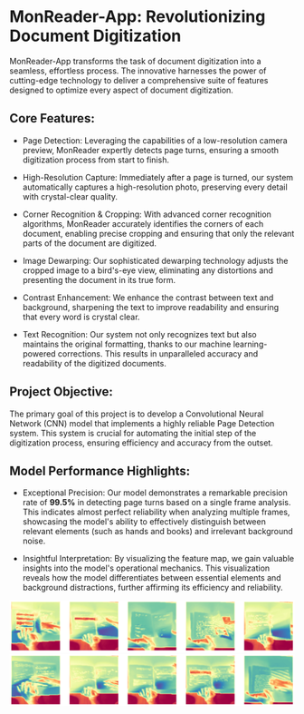 # MonReader-App: Revolutionizing Document Digitization
MonReader-App transforms the task of document digitization into a seamless, effortless process. The innovative harnesses the power of cutting-edge technology to deliver a comprehensive suite of features designed to optimize every aspect of document digitization.

## Core Features:
- Page Detection: Leveraging the capabilities of a low-resolution camera preview, MonReader expertly detects page turns, ensuring a smooth digitization process from start to finish.

- High-Resolution Capture: Immediately after a page is turned, our system automatically captures a high-resolution photo, preserving every detail with crystal-clear quality.

- Corner Recognition & Cropping: With advanced corner recognition algorithms, MonReader accurately identifies the corners of each document, enabling precise cropping and ensuring that only the relevant parts of the document are digitized.

- Image Dewarping: Our sophisticated dewarping technology adjusts the cropped image to a bird's-eye view, eliminating any distortions and presenting the document in its true form.

- Contrast Enhancement: We enhance the contrast between text and background, sharpening the text to improve readability and ensuring that every word is crystal clear.

- Text Recognition: Our system not only recognizes text but also maintains the original formatting, thanks to our machine learning-powered corrections. This results in unparalleled accuracy and readability of the digitized documents.

## Project Objective:
The primary goal of this project is to develop a Convolutional Neural Network (CNN) model that implements a highly reliable Page Detection system. This system is crucial for automating the initial step of the digitization process, ensuring efficiency and accuracy from the outset.

## Model Performance Highlights:
- Exceptional Precision: Our model demonstrates a remarkable precision rate of **99.5%** in detecting page turns based on a single frame analysis. This indicates almost perfect reliability when analyzing multiple frames, showcasing the model's ability to effectively distinguish between relevant elements (such as hands and books) and irrelevant background noise.

- Insightful Interpretation: By visualizing the feature map, we gain valuable insights into the model's operational mechanics. This visualization reveals how the model differentiates between essential elements and background distractions, further affirming its efficiency and reliability.

![Alt text](/Pictures/flip_feature_map.png?raw=true)
![Alt text](/Pictures/not_flip_feature_map.png?raw=true)
